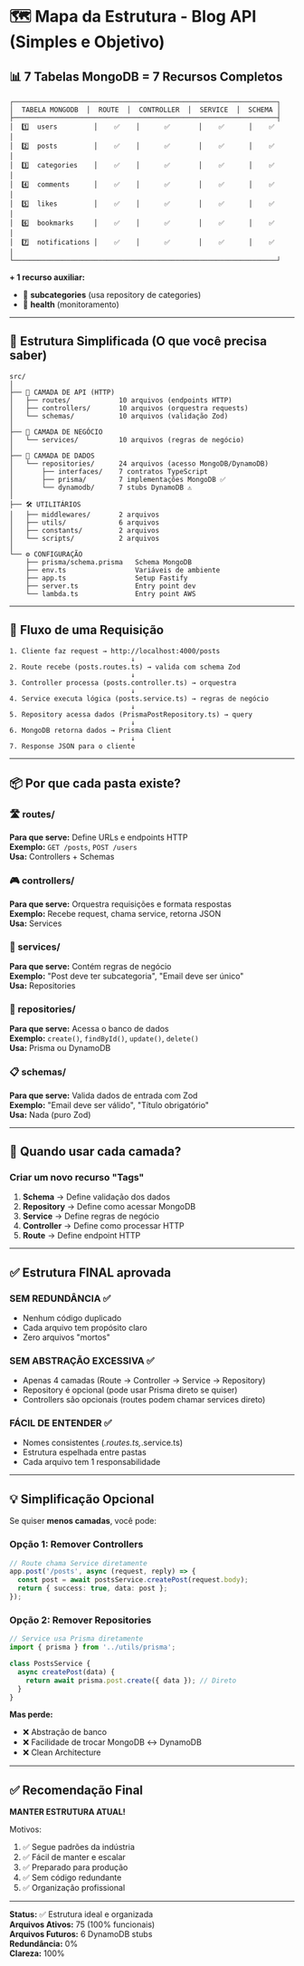 # 🗺️ Mapa da Estrutura - Blog API (Simples e Objetivo)

## 📊 7 Tabelas MongoDB = 7 Recursos Completos

```
┌─────────────────────────────────────────────────────────────────┐
│  TABELA MONGODB  │  ROUTE  │  CONTROLLER  │  SERVICE  │  SCHEMA │
├─────────────────────────────────────────────────────────────────┤
│  1️⃣  users         │    ✅    │      ✅       │    ✅      │    ✅    │
│  2️⃣  posts         │    ✅    │      ✅       │    ✅      │    ✅    │
│  3️⃣  categories    │    ✅    │      ✅       │    ✅      │    ✅    │
│  4️⃣  comments      │    ✅    │      ✅       │    ✅      │    ✅    │
│  5️⃣  likes         │    ✅    │      ✅       │    ✅      │    ✅    │
│  6️⃣  bookmarks     │    ✅    │      ✅       │    ✅      │    ✅    │
│  7️⃣  notifications │    ✅    │      ✅       │    ✅      │    ✅    │
└─────────────────────────────────────────────────────────────────┘
```

**+ 1 recurso auxiliar:**

- 🔹 **subcategories** (usa repository de categories)
- 🏥 **health** (monitoramento)

---

## 📁 Estrutura Simplificada (O que você precisa saber)

```
src/
│
├── 🎯 CAMADA DE API (HTTP)
│   ├── routes/            10 arquivos (endpoints HTTP)
│   ├── controllers/       10 arquivos (orquestra requests)
│   └── schemas/           10 arquivos (validação Zod)
│
├── 💼 CAMADA DE NEGÓCIO
│   └── services/          10 arquivos (regras de negócio)
│
├── 🔧 CAMADA DE DADOS
│   └── repositories/      24 arquivos (acesso MongoDB/DynamoDB)
│       ├── interfaces/    7 contratos TypeScript
│       ├── prisma/        7 implementações MongoDB ✅
│       └── dynamodb/      7 stubs DynamoDB ⚠️
│
├── 🛠️ UTILITÁRIOS
│   ├── middlewares/       2 arquivos
│   ├── utils/             6 arquivos
│   ├── constants/         2 arquivos
│   └── scripts/           2 arquivos
│
└── ⚙️ CONFIGURAÇÃO
    ├── prisma/schema.prisma   Schema MongoDB
    ├── env.ts                 Variáveis de ambiente
    ├── app.ts                 Setup Fastify
    ├── server.ts              Entry point dev
    └── lambda.ts              Entry point AWS
```

---

## 🔄 Fluxo de uma Requisição

```
1. Cliente faz request → http://localhost:4000/posts
                              ↓
2. Route recebe (posts.routes.ts) → valida com schema Zod
                              ↓
3. Controller processa (posts.controller.ts) → orquestra
                              ↓
4. Service executa lógica (posts.service.ts) → regras de negócio
                              ↓
5. Repository acessa dados (PrismaPostRepository.ts) → query
                              ↓
6. MongoDB retorna dados → Prisma Client
                              ↓
7. Response JSON para o cliente
```

---

## 📦 Por que cada pasta existe?

### 🛣️ routes/

**Para que serve:** Define URLs e endpoints HTTP  
**Exemplo:** `GET /posts`, `POST /users`  
**Usa:** Controllers + Schemas

### 🎮 controllers/

**Para que serve:** Orquestra requisições e formata respostas  
**Exemplo:** Recebe request, chama service, retorna JSON  
**Usa:** Services

### 💼 services/

**Para que serve:** Contém regras de negócio  
**Exemplo:** "Post deve ter subcategoria", "Email deve ser único"  
**Usa:** Repositories

### 🔧 repositories/

**Para que serve:** Acessa o banco de dados  
**Exemplo:** `create()`, `findById()`, `update()`, `delete()`  
**Usa:** Prisma ou DynamoDB

### 📋 schemas/

**Para que serve:** Valida dados de entrada com Zod  
**Exemplo:** "Email deve ser válido", "Título obrigatório"  
**Usa:** Nada (puro Zod)

---

## 🎯 Quando usar cada camada?

### Criar um novo recurso "Tags"

1. **Schema** → Define validação dos dados
2. **Repository** → Define como acessar MongoDB
3. **Service** → Define regras de negócio
4. **Controller** → Define como processar HTTP
5. **Route** → Define endpoint HTTP

---

## ✅ Estrutura FINAL aprovada

### SEM REDUNDÂNCIA ✅

- Nenhum código duplicado
- Cada arquivo tem propósito claro
- Zero arquivos "mortos"

### SEM ABSTRAÇÃO EXCESSIVA ✅

- Apenas 4 camadas (Route → Controller → Service → Repository)
- Repository é opcional (pode usar Prisma direto se quiser)
- Controllers são opcionais (routes podem chamar services direto)

### FÁCIL DE ENTENDER ✅

- Nomes consistentes (*.routes.ts,*.service.ts)
- Estrutura espelhada entre pastas
- Cada arquivo tem 1 responsabilidade

---

## 💡 Simplificação Opcional

Se quiser **menos camadas**, você pode:

### Opção 1: Remover Controllers

```typescript
// Route chama Service diretamente
app.post('/posts', async (request, reply) => {
  const post = await postsService.createPost(request.body);
  return { success: true, data: post };
});
```

### Opção 2: Remover Repositories

```typescript
// Service usa Prisma diretamente
import { prisma } from '../utils/prisma';

class PostsService {
  async createPost(data) {
    return await prisma.post.create({ data }); // Direto
  }
}
```

**Mas perde:**

- ❌ Abstração de banco
- ❌ Facilidade de trocar MongoDB ↔ DynamoDB
- ❌ Clean Architecture

---

## ✅ Recomendação Final

**MANTER ESTRUTURA ATUAL!**

Motivos:

1. ✅ Segue padrões da indústria
2. ✅ Fácil de manter e escalar
3. ✅ Preparado para produção
4. ✅ Sem código redundante
5. ✅ Organização profissional

---

**Status:** ✅ Estrutura ideal e organizada  
**Arquivos Ativos:** 75 (100% funcionais)  
**Arquivos Futuros:** 6 DynamoDB stubs  
**Redundância:** 0%  
**Clareza:** 100%
